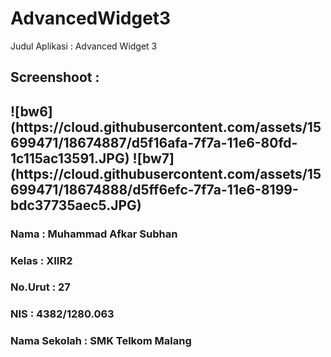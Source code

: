 # AdvancedWidget3

Judul Aplikasi : Advanced Widget 3
<h2>Screenshoot : <h2>
![bw6](https://cloud.githubusercontent.com/assets/15699471/18674887/d5f16afa-7f7a-11e6-80fd-1c115ac13591.JPG)
![bw7](https://cloud.githubusercontent.com/assets/15699471/18674888/d5ff6efc-7f7a-11e6-8199-bdc37735aec5.JPG)
<h3> Nama     : Muhammad Afkar Subhan
<h3> Kelas    : XIIR2
<h3> No.Urut  : 27
<h3> NIS      : 4382/1280.063
<h3> Nama Sekolah : SMK Telkom Malang
